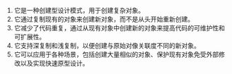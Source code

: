 

1. 它是一种创建型设计模式，用于创建复杂对象。
2. 它通过复制现有的对象来创建新对象，而不是从头开始重新创建。
3. 它减少了代码重复，通过从现有对象中创建新的对象来提高代码的可维护性和可扩展性。
4. 它支持深复制和浅复制，以便创建与原始对像关联度不同的新对象。
5. 它可以应用于各种场景，包括创建大量相似的对象、保护现有对象免受外部修改以及实现快速原型设计。